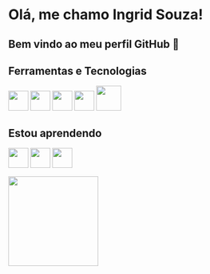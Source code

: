 

# Olá, me chamo Ingrid Souza! 
## Bem vindo ao meu perfil GitHub 👋

## Ferramentas e Tecnologias

<img loading="lazy" src="https://cdn.jsdelivr.net/gh/devicons/devicon/icons/git/git-original.svg" width="40" height="40"/>  <img src="https://cdn.jsdelivr.net/gh/devicons/devicon@latest/icons/html5/html5-original.svg" width="40" height="40" />  <img src="https://cdn.jsdelivr.net/gh/devicons/devicon@latest/icons/css3/css3-original.svg"   width="40" height="40"/>  <img src="https://cdn.jsdelivr.net/gh/devicons/devicon@latest/icons/javascript/javascript-original.svg"  width="40" height="40" />  <img src="https://cdn.jsdelivr.net/gh/devicons/devicon@latest/icons/wordpress/wordpress-original.svg" width="50" height="50" />

## Estou aprendendo

<img loading="lazy" src="https://cdn.jsdelivr.net/gh/devicons/devicon/icons/java/java-original.svg" width="40" height="40"/>  <img src="https://cdn.jsdelivr.net/gh/devicons/devicon@latest/icons/react/react-original.svg" width="40" height="40" /> <img src="https://cdn.jsdelivr.net/gh/devicons/devicon@latest/icons/python/python-original.svg" width="40" height="40" />
           
<div>
<a href="https://github.com/Ing-crist13">
<img loading="lazy" height="180em" src="https://github-readme-stats.vercel.app/api/top-langs/?username=Ing-crist13&layout=compact&langs_count=7&theme=dracula"/>

          
</div>          



          
